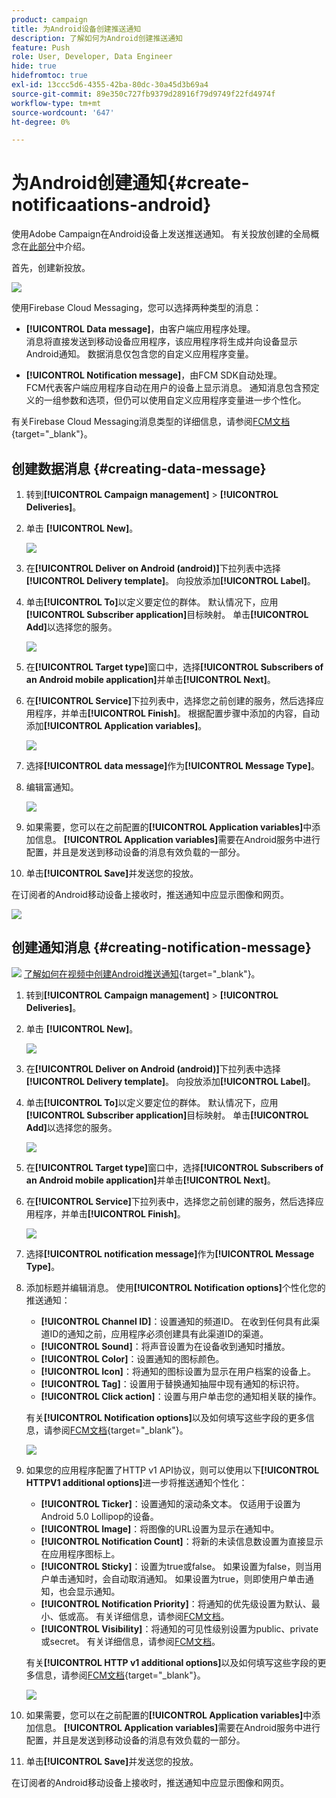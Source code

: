 ```yaml
---
product: campaign
title: 为Android设备创建推送通知
description: 了解如何为Android创建推送通知
feature: Push
role: User, Developer, Data Engineer
hide: true
hidefromtoc: true
exl-id: 13ccc5d6-4355-42ba-80dc-30a45d3b69a4
source-git-commit: 89e350c727fb9379d28916f79d9749f22fd4974f
workflow-type: tm+mt
source-wordcount: '647'
ht-degree: 0%

---
```


# 为Android创建通知{#create-notificaations-android}

使用Adobe Campaign在Android设备上发送推送通知。 有关投放创建的全局概念在[此部分](steps-about-delivery-creation-steps.md)中介绍。

首先，创建新投放。

![](assets/nmac_delivery_1.png)

使用Firebase Cloud Messaging，您可以选择两种类型的消息：

* **[!UICONTROL Data message]**，由客户端应用程序处理。
  <br>消息将直接发送到移动设备应用程序，该应用程序将生成并向设备显示Android通知。 数据消息仅包含您的自定义应用程序变量。

* **[!UICONTROL Notification message]**，由FCM SDK自动处理。
  <br> FCM代表客户端应用程序自动在用户的设备上显示消息。 通知消息包含预定义的一组参数和选项，但仍可以使用自定义应用程序变量进一步个性化。

有关Firebase Cloud Messaging消息类型的详细信息，请参阅[FCM文档](https://firebase.google.com/docs/cloud-messaging/concept-options#notifications_and_data_messages){target="_blank"}。


## 创建数据消息 {#creating-data-message}

1. 转到&#x200B;**[!UICONTROL Campaign management]** > **[!UICONTROL Deliveries]**。

1. 单击 **[!UICONTROL New]**。

   ![](assets/nmac_android_3.png)

1. 在&#x200B;**[!UICONTROL Deliver on Android (android)]**&#x200B;下拉列表中选择&#x200B;**[!UICONTROL Delivery template]**。 向投放添加&#x200B;**[!UICONTROL Label]**。

1. 单击&#x200B;**[!UICONTROL To]**&#x200B;以定义要定位的群体。 默认情况下，应用&#x200B;**[!UICONTROL Subscriber application]**&#x200B;目标映射。 单击&#x200B;**[!UICONTROL Add]**&#x200B;以选择您的服务。

   ![](assets/nmac_android_7.png)

1. 在&#x200B;**[!UICONTROL Target type]**&#x200B;窗口中，选择&#x200B;**[!UICONTROL Subscribers of an Android mobile application]**&#x200B;并单击&#x200B;**[!UICONTROL Next]**。

1. 在&#x200B;**[!UICONTROL Service]**&#x200B;下拉列表中，选择您之前创建的服务，然后选择应用程序，并单击&#x200B;**[!UICONTROL Finish]**。
根据配置步骤中添加的内容，自动添加&#x200B;**[!UICONTROL Application variables]**。

   ![](assets/nmac_android_6.png)

1. 选择&#x200B;**[!UICONTROL data message]**&#x200B;作为&#x200B;**[!UICONTROL Message Type]**。

1. 编辑富通知。

   ![](assets/nmac_android_5.png)

1. 如果需要，您可以在之前配置的&#x200B;**[!UICONTROL Application variables]**&#x200B;中添加信息。 **[!UICONTROL Application variables]**&#x200B;需要在Android服务中进行配置，并且是发送到移动设备的消息有效负载的一部分。

1. 单击&#x200B;**[!UICONTROL Save]**&#x200B;并发送您的投放。

在订阅者的Android移动设备上接收时，推送通知中应显示图像和网页。

![](assets/nmac_android_4.png)

## 创建通知消息 {#creating-notification-message}

![](assets/do-not-localize/how-to-video.png) [了解如何在视频中创建Android推送通知](https://experienceleague.adobe.com/docs/campaign-classic-learn/getting-started-with-push-notifications-for-android/configuring-and-sending-push-notifications.html#additional-resources){target="_blank"}。

1. 转到&#x200B;**[!UICONTROL Campaign management]** > **[!UICONTROL Deliveries]**。

1. 单击 **[!UICONTROL New]**。

   ![](assets/nmac_android_3.png)

1. 在&#x200B;**[!UICONTROL Deliver on Android (android)]**&#x200B;下拉列表中选择&#x200B;**[!UICONTROL Delivery template]**。 向投放添加&#x200B;**[!UICONTROL Label]**。

1. 单击&#x200B;**[!UICONTROL To]**&#x200B;以定义要定位的群体。 默认情况下，应用&#x200B;**[!UICONTROL Subscriber application]**&#x200B;目标映射。 单击&#x200B;**[!UICONTROL Add]**&#x200B;以选择您的服务。

   ![](assets/nmac_android_7.png)

1. 在&#x200B;**[!UICONTROL Target type]**&#x200B;窗口中，选择&#x200B;**[!UICONTROL Subscribers of an Android mobile application]**&#x200B;并单击&#x200B;**[!UICONTROL Next]**。

1. 在&#x200B;**[!UICONTROL Service]**&#x200B;下拉列表中，选择您之前创建的服务，然后选择应用程序，并单击&#x200B;**[!UICONTROL Finish]**。

   ![](assets/nmac_android_6.png)

1. 选择&#x200B;**[!UICONTROL notification message]**&#x200B;作为&#x200B;**[!UICONTROL Message Type]**。

1. 添加标题并编辑消息。 使用&#x200B;**[!UICONTROL Notification options]**&#x200B;个性化您的推送通知：

   * **[!UICONTROL Channel ID]**：设置通知的频道ID。 在收到任何具有此渠道ID的通知之前，应用程序必须创建具有此渠道ID的渠道。
   * **[!UICONTROL Sound]**：将声音设置为在设备收到通知时播放。
   * **[!UICONTROL Color]**：设置通知的图标颜色。
   * **[!UICONTROL Icon]**：将通知的图标设置为显示在用户档案的设备上。
   * **[!UICONTROL Tag]**：设置用于替换通知抽屉中现有通知的标识符。
   * **[!UICONTROL Click action]**：设置与用户单击您的通知相关联的操作。

   有关&#x200B;**[!UICONTROL Notification options]**&#x200B;以及如何填写这些字段的更多信息，请参阅[FCM文档](https://firebase.google.com/docs/reference/fcm/rest/v1/projects.messages#androidnotification){target="_blank"}。

   ![](assets/nmac_android_8.png)

1. 如果您的应用程序配置了HTTP v1 API协议，则可以使用以下&#x200B;**[!UICONTROL HTTPV1 additional options]**&#x200B;进一步将推送通知个性化：

   * **[!UICONTROL Ticker]**：设置通知的滚动条文本。 仅适用于设置为Android 5.0 Lollipop的设备。
   * **[!UICONTROL Image]**：将图像的URL设置为显示在通知中。
   * **[!UICONTROL Notification Count]**：将新的未读信息数设置为直接显示在应用程序图标上。
   * **[!UICONTROL Sticky]**：设置为true或false。 如果设置为false，则当用户单击通知时，会自动取消通知。 如果设置为true，则即使用户单击通知，也会显示通知。
   * **[!UICONTROL Notification Priority]**：将通知的优先级设置为默认、最小、低或高。 有关详细信息，请参阅[FCM文档](https://firebase.google.com/docs/reference/fcm/rest/v1/projects.messages#NotificationPriority)。
   * **[!UICONTROL Visibility]**：将通知的可见性级别设置为public、private或secret。 有关详细信息，请参阅[FCM文档](https://firebase.google.com/docs/reference/fcm/rest/v1/projects.messages#visibility)。

   有关&#x200B;**[!UICONTROL HTTP v1 additional options]**&#x200B;以及如何填写这些字段的更多信息，请参阅[FCM文档](https://firebase.google.com/docs/reference/fcm/rest/v1/projects.messages#androidnotification){target="_blank"}。

   ![](assets/nmac_android_9.png)

1. 如果需要，您可以在之前配置的&#x200B;**[!UICONTROL Application variables]**&#x200B;中添加信息。 **[!UICONTROL Application variables]**&#x200B;需要在Android服务中进行配置，并且是发送到移动设备的消息有效负载的一部分。

1. 单击&#x200B;**[!UICONTROL Save]**&#x200B;并发送您的投放。

在订阅者的Android移动设备上接收时，推送通知中应显示图像和网页。
